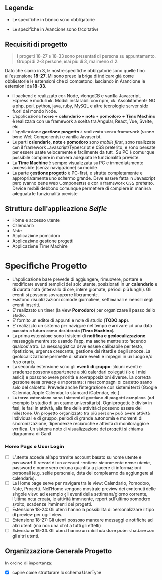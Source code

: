 ## Legenda:

- Le specifiche in bianco sono obbligatorie

- Le specifiche in <span class='orange'>Arancione</span> sono facoltative

## Requisiti di progetto

> I progetti 18-27 e 18-33 sono presentati di persona su appuntamento. Gruppi di 2-3 persone, mai più di 3, mai meno di 2.

Dato che siamo in 3, le nostre specifiche obbligatorie sono quelle fino all'estensione **18-27**. Mi sono preso la briga di indicare già come obbligatorie le estensioni che ci competono, lasciando in <span class="orange">Arancione</span> le estensioni da **18-33**.

- il backend è realizzato con Node, MongoDB e vanilla Javascript. Express e moduli ok. Moduli installabili con npm, ok. Assolutamente NO a php, perl, python, java, ruby, MySQL e altre tecnologie server side fuori dal mondo Node.
- L'applicazione **home + calendario + note + pomodoro + Time Machine** è realizzata con un framework a scelta tra Angular, React, Vue, Svelte, etc.
- L'applicazione **gestione progetto** è realizzata senza framework (vanno bene Web Components) e vanilla Javascript.
- Le parti **calendario, note e pomodoro** sono _mobile first_, sono realizzate con il framework Javascript/Typescript e CSS preferito, e sono pensate per essere usate velocemente e facilmente da tutti. Su PC è comunque possibile compiere in maniera adeguata le funzionalità previste.
- La **Time Machine** è sempre visualizzata su PC e immediatamente accessibile (senza navigazione) su mobile.
- <span class="orange">La parte **gestione progetto** è PC-first, e sfrutta completamente e appropriatamente uno schermo grande. Deve essere fatta in Javascript puro (vanno bene Web Components) e con il framework CSS preferito. Device mobili debbono comunque permettere di compiere in maniera adeguata le funzionalità previste</span>

## Struttura dell'applicazione *Selfie*

- Home e accesso utente
- Calendario
- Note
- Applicazione pomodoro
- <span class="orange">Applicazione gestione progetti</span>
- Applicazione Time Machine

# Specifiche Progetto

- L'applicazione base prevede di aggiungere, rimuovere, postare e modificare eventi semplici del solo utente, posizionati in un **calendario** e di durata nota (intervallo di ore, intere giornate, periodi più lunghi). Gli eventi si possono sovrapporre liberamente.
- Esistono visualizzazioni comode giornaliere, settimanali e mensili degli eventi inseriti.
- E' realizzato un timer (la view **Pomodoro**) per organizzare il passo dello studio.
- E' fornito un editor di appunti e note di studio (**TODO app**).
- E' realizzato un sistema per navigare nel tempo e arrivare ad una data passata o futura come desiderato (**Time Machine**).
- La prima estensione sono i sistemi di **notifica e geolocalizzazione**: messaggia mentre sto usando l'app, ma anche mentre sto facendo qualcos'altro. La messaggistica deve essere calibrabile per testo, ripetizione, urgenza crescente, gestione dei ritardi e degli snooze. La geolocalizzazione permette di situare eventi e impegni in un luogo e/o fuso orario.
- La seconda estensione sono gli **eventi di gruppo**: alcuni eventi e scadenze possono appartenere a più calendari collegati (io e i miei amici) e possono avere priorità e sovrapposizioni diverse. La corretta gestione della privacy è importante: i miei compagni di calcetto sanno solo del calcetto. Prevede anche l'integrazione con sistemi terzi (Google Calendar, Apple Calendar, lo standard iCalendar, etc.).
- <span class="orange">La terza estensione sono i sistemi di gestione di progetti complessi (ad esempio lo studio di un esame universitario). Ogni progetto è diviso in fasi, le fasi in attività, alla fine delle attività ci possono essere dei milestone. Un progetto organizzato tra più persone può avere attività individuali e di gruppo, periodi di grande autonomia e momenti di sincronizzazione, dipendenze reciproche e attività di monitoraggio e verifica. Un sistema noto di visualizzazione dei progetti si chiama diagramma di Gantt</span>

### Home Page e User Login

- [ ] L’utente accede all’app tramite account basato su nome utente e password. Il record di un account contiene sicuramente nome utente, password e nome vero ed una quantità a piacere di informazioni personali (e.g. selfie personale, data del compleanno da aggiungere al calendario).
- [ ] La Home page serve per navigare tra le view: Calendario, Pomodoro, Note, Progetti. Nell’Home vengono mostrate preview dei contenuti delle singole view: ad esempio gli eventi della settimana/giorno corrente, l’ultima nota creata, le attività imminente, report sull’ultimo pomodoro svolto, scadenze imminenti dei progetti.
- [ ] Estensione 18-24: Gli utenti hanno la possibilità di personalizzare il tipo di preview per ogni view.
- [ ] Estensione 18-27: Gli utenti possono mandare messaggi e notifiche ad altri utenti (ma non una chat a tutti gli effetti)
- [ ] <span class="orange">Estensione 18-33: Gli utenti hanno un mini hub dove poter chattare con gli altri utenti.</span>

## Organizzazione Generale Progetto

In ordine di importanza:

- [x] capire come strutturare lo schema UserType
